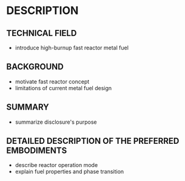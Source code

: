 # DESCRIPTION

## TECHNICAL FIELD

- introduce high-burnup fast reactor metal fuel

## BACKGROUND

- motivate fast reactor concept
- limitations of current metal fuel design

## SUMMARY

- summarize disclosure's purpose

## DETAILED DESCRIPTION OF THE PREFERRED EMBODIMENTS

- describe reactor operation mode
- explain fuel properties and phase transition


